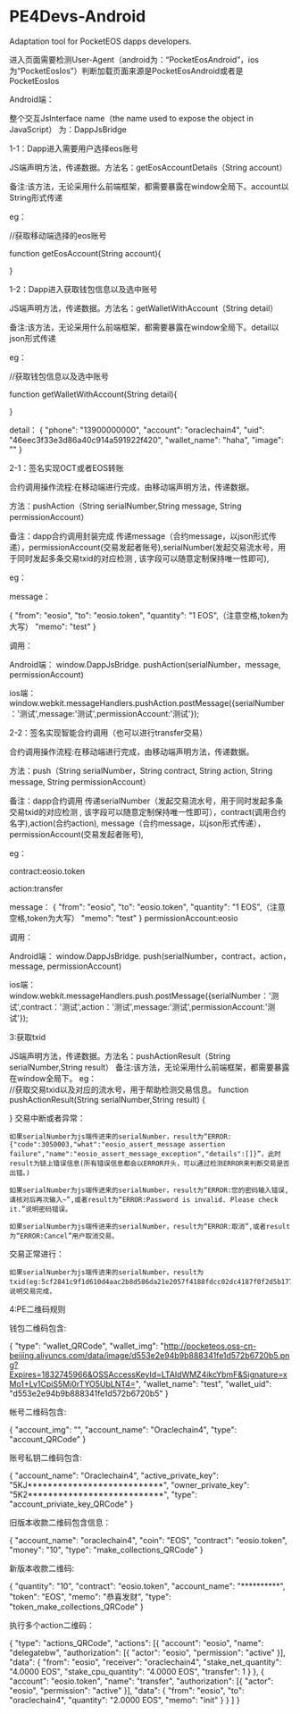 # PE4Devs-Android
Adaptation tool for PocketEOS dapps developers.


进入页面需要检测User-Agent（android为：“PocketEosAndroid”，ios为“PocketEosIos”）判断加载页面来源是PocketEosAndroid或者是PocketEosIos

Android端：

整个交互JsInterface   name（the name used to expose the object in JavaScript） 为：DappJsBridge


1-1：Dapp进入需要用户选择eos账号

JS端声明方法，传递数据。方法名：getEosAccountDetails（String account）

备注:该方法，无论采用什么前端框架，都需要暴露在window全局下。account以String形式传递

eg：  

   //获取移动端选择的eos账号
   
   function getEosAccount(String account){
    
  }
  
1-2：Dapp进入获取钱包信息以及选中账号

JS端声明方法，传递数据。方法名：getWalletWithAccount（String detail） 

备注:该方法，无论采用什么前端框架，都需要暴露在window全局下。detail以json形式传递

eg：  

   //获取钱包信息以及选中账号
   
   function getWalletWithAccount(String detail){
    
  }
  
  detail：
 {
	"phone": "13900000000",
	"account": "oraclechain4",
	"uid": "46eec3f33e3d86a40c914a591922f420",
	"wallet_name": "haha",
	"image": ""
}

2-1：签名实现OCT或者EOS转账
 

合约调用操作流程:在移动端进行完成，由移动端声明方法，传递数据。

方法：pushAction（String serialNumber,String message, String permissionAccount）

备注：dapp合约调用封装完成 传递message（合约message，以json形式传递），permissionAccount(交易发起者账号),serialNumber(发起交易流水号，用于同时发起多条交易txid的对应检测 , 该字段可以随意定制保持唯一性即可),


eg：

message：

{
    "from": "eosio",
    "to": "eosio.token",
    "quantity": "1 EOS",（注意空格,token为大写）
    "memo": "test"
}

调用：

Android端： window.DappJsBridge. pushAction(serialNumber，message, permissionAccount)

ios端：window.webkit.messageHandlers.pushAction.postMessage({serialNumber：'测试',message:'测试',permissionAccount:'测试'});

2-2：签名实现智能合约调用（也可以进行transfer交易）
 

合约调用操作流程:在移动端进行完成，由移动端声明方法，传递数据。

方法：push（String serialNumber，String contract, String action, String message, String permissionAccount）

备注：dapp合约调用 传递serialNumber（发起交易流水号，用于同时发起多条交易txid的对应检测 , 该字段可以随意定制保持唯一性即可），contract(调用合约名字),action(合约action), message（合约message，以json形式传递），permissionAccount(交易发起者账号),

eg：

contract:eosio.token

action:transfer

message：
{
    "from": "eosio",
    "to": "eosio.token",
    "quantity": "1 EOS",（注意空格,token为大写）
    "memo": "test"
}
permissionAccount:eosio

调用：

Android端： window.DappJsBridge. push(serialNumber，contract，action，message, permissionAccount)

ios端：window.webkit.messageHandlers.push.postMessage({serialNumber：'测试',contract：'测试',action：'测试',message:'测试',permissionAccount:'测试'});


3:获取txid

JS端声明方法，传递数据。方法名：pushActionResult（String serialNumber,String result）
备注:该方法，无论采用什么前端框架，都需要暴露在window全局下。
eg：  
   //获取交易txid以及对应的流水号，用于帮助检测交易信息。
  function pushActionResult(String serialNumber,String result) {
     
  }
 交易中断或者异常：
 
	如果serialNumber为js端传进来的serialNumber，result为“ERROR:{"code":3050003,"what":"eosio_assert_message assertion failure","name":"eosio_assert_message_exception","details":[]}”，此时result为链上错误信息(所有错误信息都会以ERROR开头，可以通过检测ERROR来判断交易是否出错。)
	
	如果serialNumber为js端传进来的serialNumber，result为“ERROR:您的密码输入错误,请核对后再次输入~”,或者result为“ERROR:Password is invalid. Please check it.”说明密码错误。
	
	如果serialNumber为js端传进来的serialNumber，result为“ERROR:取消”,或者result为“ERROR:Cancel”用户取消交易。
 交易正常进行：
 
 	如果serialNumber为js端传进来的serialNumber，result为txid(eg:5cf2841c9f1d610d4aac2b8d586da21e2057f4188fdcc02dc4187f0f2d5b177b)，说明交易完成，


4:PE二维码规则

钱包二维码包含:

{
	"type": "wallet_QRCode",
	"wallet_img": "http://pocketeos.oss-cn-beijing.aliyuncs.com/data/image/d553e2e94b9b888341fe1d572b6720b5.png?Expires=1832745966&OSSAccessKeyId=LTAIdWMZ4ikcYbmF&Signature=xMo1+Lv1CpiS5Mj0rTYO5UbLNT4=",
	"wallet_name": "test",
	"wallet_uid": "d553e2e94b9b888341fe1d572b6720b5"
}


帐号二维码包含:

{
	"account_img": "",
	"account_name": "Oraclechain4",
	"type": "account_QRCode"
}


账号私钥二维码包含:

{
	"account_name": "Oraclechain4",
	"active_private_key": "5KJ***************************",
	"owner_private_key": "5K2***************************",
	"type": "account_priviate_key_QRCode"
}


旧版本收款二维码包含信息：

{
	"account_name": "oraclechain4",
	"coin": "EOS",
	"contract": "eosio.token",
	"money": "10",
	"type": "make_collections_QRCode"
}


新版本收款二维码:

{
	"quantity": "10",
	"contract": "eosio.token",
	"account_name": "**********",
	"token": "EOS",
	"memo": "恭喜发财",
	"type": "token_make_collections_QRCode"
}


执行多个action二维码：

{
	"type": "actions_QRCode",
	"actions": [{
			"account": "eosio",
			"name": "delegatebw",
			"authorization": [{
				"actor": "eosio",
				"permission": "active"
			}],
			"data": {
				"from": "eosio",
				"receiver": "oraclechain4",
				"stake_net_quantity": "4.0000 EOS",
				"stake_cpu_quantity": "4.0000 EOS",
				"transfer": 1
			}
		},
		{
			"account": "eosio.token",
			"name": "transfer",
			"authorization": [{
				"actor": "eosio",
				"permission": "active"
			}],
			"data": {
				"from": "eosio",
				"to": "oraclechain4",
				"quantity": "2.0000 EOS",
				"memo": "init"
			}
		}
	]
}










